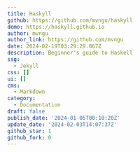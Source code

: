 ```yaml
---
title: Haskyll
github: https://github.com/mvngu/haskyll
demo: https://haskyll.github.io
author: mvngu
author_link: https://github.com/mvngu
date: 2024-02-19T03:29:29.867Z
description: Beginner's guide to Haskell
ssg:
  - Jekyll
css: []
ui: []
cms:
  - Markdown
category:
  - Documentation
draft: false
publish_date: '2024-01-05T00:10:20Z'
update_date: '2024-02-03T14:07:37Z'
github_star: 1
github_fork: 0
---
```

